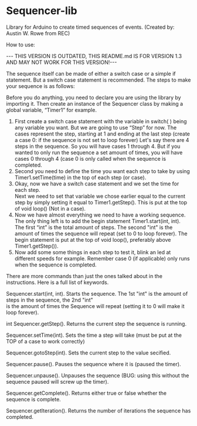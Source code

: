 Sequencer-lib
=============

Library for Arduino to create timed sequences of events. 
(Created by: Austin W. Rowe from REC)

How to use:

--- THIS VERSION IS OUTDATED, THIS README.md IS FOR VERSION 1.3 AND MAY NOT WORK FOR THIS 
VERSION!---

The sequence itself can be made of either a switch case or a simple if statement. 
But a switch case statement is recommended.  The steps to make your sequence is as follows:

Before you do anything, you need to declare you are using the library by importing it. 
Then create an instance of the Sequencer class by making a global variable, “Timer1” for example.

1. First create a switch case statement with the variable in switch( ) being any variable you want.
 But we are going to use “Step” for now.  The cases represent the step, starting at 1
 and ending at the last step (create a case 0: if the sequence is not set to loop forever)
 Let's say there are 4 steps in the sequence.  So you will have cases 1 through 4. But if you wanted to only run the
 sequence a set amount of times, you will have cases 0 through 4 (case 0 is only called when the sequence is 
 completed.
2. Second you need to define the time you want each step to take by using Timer1.setTime(time) 
 in the top of each step (or case).
3. Okay, now we have a switch case statement and we set the time for each step.  
 Next we need to set that variable we chose earlier equal to the current step by simply setting it equal
 to Timer1.getStep().  This is put at the top of void loop() (Not in a case).
4. Now we have almost everything we need to have a working sequence. The only thing left is to
 add the begin statement Timer1.start(int, int). The first “int” is the total amount of steps.  The
 second "int" is the amount of times the sequence will repeat (set to 0 to loop forever).
 The begin statement is put at the top of void loop(), preferably above Timer1.getStep()).
5. Now add some some things in each step to test it, blink an led at different speeds for example.
   Remember case 0 (if applicable) only runs when the sequence is completed.



There are more commands than just the ones talked about in the instructions.  Here is a full list of keywords.

 Sequencer.start(int, int).   Starts the sequence. The 1st "int" is the amount of steps in the sequence, the 2nd "int"  
                              is the amount of times the Sequence will repeat (setting it to 0 will make it loop 
                              forever).

 int Sequencer.getStep().   Returns the current step the sequence is running.

 Sequencer.setTime(int).   Sets the time a step will take (must be put at the TOP of a case to work correctly)

 Sequencer.gotoStep(int).   Sets the current step to the value secified.

 Sequencer.pause().   Pauses the sequence where it is (paused the timer).

 Sequencer.unpause().   Unpauses the sequence (BUG: using this without the sequence paused will screw up the timer).
 
 Sequencer.getComplete().   Returns either true or false whether the sequence is complete.
 
 Sequencer.getIteration().   Returns the number of iterations the sequence has completed.


